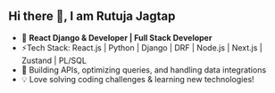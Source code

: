## Hi there 👋, I am Rutuja Jagtap

<!--
**rutu123jagtap/rutu123jagtap** is a ✨ _special_ ✨ repository because its `README.md` (this file) appears on your GitHub profile.

Here are some ideas to get you started:
-->

- 🚀 **React Django & Developer | Full Stack Developer**
- ⚡Tech Stack: React.js | Python | Django | DRF | Node.js | Next.js | Zustand | PL/SQL  
- 🔭 Building APIs, optimizing queries, and handling data integrations
- 💡 Love solving coding challenges & learning new technologies! 



